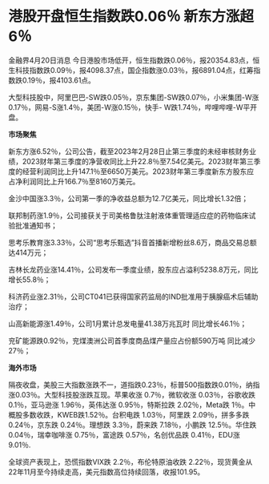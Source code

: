 # 港股开盘恒生指数跌0.06％ 新东方涨超6％

金融界4月20日消息
今日港股市场低开，恒生指数跌0.06％，报20354.83点，恒生科技指数跌0.09％，报4098.37点，国企指数涨0.03％，报6891.04点，红筹指数跌0.19％，报4103.61点。

大型科技股中，阿里巴巴-SW跌0.05％，京东集团-SW跌0.07％，小米集团-W涨0.17％，网易-S涨1.4％，美团-W涨0.15％，快手-
W跌1.74％，哔哩哔哩-W平开盘。

**市场聚焦**

新东方涨6.52％，公司公告，截至2023年2月28日止第三季度的未经审核财务业绩，2023财年第三季度的净营收同比上升22.8％至7.54亿美元。2023财年第三季度的经营利润同比上升147.1％至6650万美元。2023财年第三季度新东方股东应占净利润同比上升166.7％至8160万美元。

金沙中国涨3.3％，公司第一季的净收益总额为12.7亿美元，同比增长1.32倍；

联邦制药涨1.9％，公司接获关于司美格鲁肽注射液体重管理适应症的药物临床试验批准通知书；

思考乐教育涨3.33％，公司“思考乐甄选”抖音首播新增粉丝8.6万，商品交易总额达414万元；

吉林长龙药业涨14.41％，公司发布一季度业绩，股东应占溢利5238.8万元，同比增长55.8％；

科济药业涨2.31％，公司CT041已获得国家药监局的IND批准用于胰腺癌术后辅助治疗；

山高新能源涨1.49％，公司1月累计总发电量41.38万兆瓦时 同比增长46.1％；

兖矿能源跌0.92％，兖煤澳洲公司首季度商品煤产量应占份额590万吨 同比减少27％；

**海外市场**

隔夜收盘，美股三大指数涨跌不一，道指跌0.23％，标普500指数跌0.01％，纳指涨0.03％。大型科技股涨跌互现。苹果收涨 0.7％，微软收涨
0.03％，谷歌收跌 0.1％，亚马逊涨 1.96％，英伟达涨 0.95％，特斯拉跌 2.02％，Meta跌
1％。中概股多数收跌，KWEB跌1.52％。台积电跌 1.03％，阿里跌 2.09％，拼多多跌 0.24％，京东跌 0.24％。理想跌 3.3％，蔚来跌
7.18％，小鹏跌 12.5％。华住跌 0.04％，瑞幸咖啡涨 0.75％，富途跌 0.57％，名创优品跌 0.41％，EDU涨9.01％.

全球资产表现上，恐慌指数VIX跌 2.2％，布伦特原油收跌 2.22％，现货黄金从22年11月至今持续走高，美元指数高位持续回落，收报101.95。

